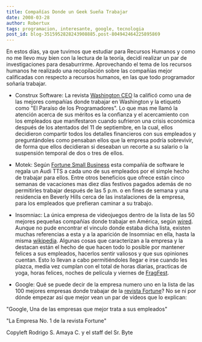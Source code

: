 ```yaml
---
title: Compañías Donde un Geek Sueña Trabajar
date: 2008-03-28
author: Robertux
tags: programacion, interesante, google, tecnologia
post_id: blog-3515952828243908885.post-804942464225895869
---
```


En estos días, ya que tuvimos que estudiar para Recursos Humanos y como no me llevo muy bien con la lectura de la teoría, decidí realizar un par de investigaciones para desaburrirme. Aprovechando el tema de los recursos humanos he realizado una recopilación sobre las compañías mejor calificadas con respecto a recursos humanos, en las que todo programador soñaría trabajar.

- Construx Software: La revista [Washington CEO](http://www.washingtonceo.com/news-article-display/article/178/programmers.html) la calificó como una de las mejores compañías donde trabajar en Washington y la etiquetó como "El Paraíso de los Programadores". Lo que mas me llamó la atención acerca de sus méritos es la confianza y el acercamiento con los empleados que manifestaron cuando sufrieron una crisis económica después de los atentados del 11 de septiembre, en la cual, ellos decidieron compartir todos los detalles financieros con sus empleados y preguntándoles como pensaban ellos que la empresa podría sobrevivir, de forma que ellos decidieran si deseaban un recorte a su salario o la suspensión temporal de dos o tres de ellos.

- Motek: Según [Fortune Small Business](http://money.cnn.com/magazines/fsb/fsb_archive/2002/11/01/331988/index.htm) esta compañía de software le regala un Audi TTS a cada uno de sus empleados por el simple hecho de trabajar para ellos. Entre otros beneficios que ofrece están cinco semanas de vacaciones mas diez días festivos pagados además de no permitirles trabajar después de las 5 p.m. o en fines de semana y una residencia en Beverly Hills cerca de las instalaciones de la empresa, para los empleados que prefieran caminar a su trabajo.

- Insomniac: La única empresa de videojuegos dentro de la lista de las 50 mejores pequeñas compañías donde trabajar en América, según [wired](http://blog.wired.com/games/2007/06/insomniac-lands.html). Aunque no pude encontrar el vinculo donde estaba dicha lista, existen muchas referencias a esta y a la aparición de Insomniac en ella, hasta la misma [wikipedia](http://en.wikipedia.org/wiki/Insomniac_games). Algunas cosas que caracterizan a la empresa y la destacan están el hecho de que hacen todo lo posible por mantener felices a sus empleados, hacerlos sentir valiosos y que sus opiniones cuentan. Esto lo llevan a cabo permitiéndoles llegar e irse cuando les plazca, media vez cumplan con el total de horas diarias, practicas de yoga, horas felices, noches de película y viernes de [FragFest](http://fragfest.com.au/).

- Google: Qué se puede decir de la empresa numero uno en la lista de las 100 mejores empresas donde trabajar de la [revista Fortune](http://money.cnn.com/magazines/fortune/bestcompanies/2008/snapshots/1.html)? No se ni por dónde empezar así que mejor vean un par de vídeos que lo explican:

"Google, Una de las empresas que mejor trata a sus empleados"

"La Empresa No. 1 de la revista Fortune"

Copyleft Rodrigo S. Amaya C. y el staff del Sr. Byte